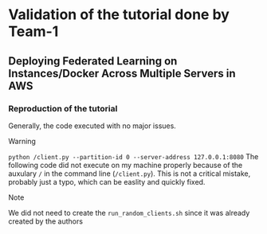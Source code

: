 # Validation of the tutorial done by Team-1

## Deploying Federated Learning on Instances/Docker Across Multiple Servers in AWS


### Reproduction of the tutorial

Generally, the code executed with no major issues.

> [!WARNING]
> ```python /client.py --partition-id 0 --server-address 127.0.0.1:8080```
> The following code did not execute on my machine properly because of the auxulary `/` in the command line (`/client.py`). This is not a critical mistake, probably just a typo, which can be easlity and quickly fixed.

> [!NOTE]
> We did not need to create the `run_random_clients.sh` since it was already created by the authors